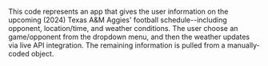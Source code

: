 This code represents an app that gives the user information on the upcoming (2024) Texas A&M Aggies' football schedule--including opponent, location/time, and weather conditions. The user choose an game/opponent from the dropdown menu, and then the weather updates via live API integration. The remaining information is pulled from a manually-coded object. 
